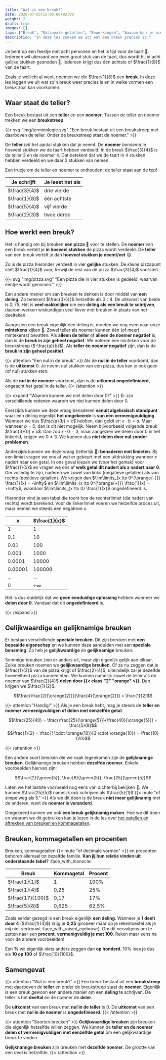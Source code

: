 ```yaml
---
title: "Wat is een breuk?"
date: 2020-07-05T15:00:00+02:00
weight: 2
draft: true
images: []
tags: ["Breuk", "Rationale getallen", "Bewerkingen", "Waarom kan je niet delen door 0?"]
description: "In deze les zoeken we uit wat een breuk precies is."
---
```

Je bent op een feestje met acht personen en het is tijd voor de taart :birthday:. Iedereen wil uiteraard een even groot
stuk van de taart, dus wordt hij in acht gelijke stukken gesneden :cake:. Iedereen krijgt dus één achtste of $\frac{1}{8}$ van de taart.

Zoals je wellicht al weet, noemen we die $\frac{1}{8}$ een **breuk**. In deze les leggen we uit wat zo'n breuk weer precies is en in welke vormen een breuk zoal kan voorkomen.

## Waar staat de teller?

Een breuk bestaat uit een **teller** en een **noemer**. Tussen de teller en noemer trekken we een **breukstreep**.

{{< svg "img/terminologie.svg" "Een breuk bestaat uit een breukstreep met daarboven de teller. Onder de breukstreep staat de noemer." >}}

De **teller** *telt* het aantal stukken dat je neemt. De **noemer** *benoemd* in hoeveel stukken we de taart hebben verdeeld. In de breuk $\frac{3}{4}$ is de teller $3$ en de noemer $4$. Dat betekent dat we de taart in $4$ stukken hebben verdeeld en we daar $3$ stukken van nemen.

Een trucje om de teller en noemer te onthouden: de **t**eller staat aan de **t**op! 

| Je schrijft       | Je leest het als               |
|-------------------|--------------------------------|
| $\frac{3}{4}$     | drie vierde |
| $\frac{1}{8}$     | één achtste |
| $\frac{5}{4}$     | vijf vierde  |
| $\frac{2}{3}$     | twee derde |

## Hoe werkt een breuk?
Het is handig om bij breuken **een pizza** :pizza: voor te stellen. De **noemer** van een breuk vertelt je **in hoeveel stukken** de pizza wordt verdeeld.
De **teller** van een breuk vertelt je dan **hoeveel stukken je neemt/eet** :yum:. 

Zo is de pizza hieronder verdeelt in vier **gelijke** stukken. De *kleine* pizzapunt
stelt $\frac{1}{4}$ voor, terwijl de rest van de pizza $\frac{3}{4}$ voorstelt.

{{< svg "img/pizza.svg" "Een pizza die in vier stukken is gedeeld, waarvan eentje wordt genomen." >}}

Een andere manier om aan breuken te denken is door middel van **een deling**. Zo betekent $\frac{3}{4}$ hetzelfde als $3 : 4$. De uitkomst van beide is $0,75$. Het is **veel makkelijker** om een **deling als een breuk te schrijven**, daarom werken wiskundigen veel liever met breuken in plaats van het deelteken.

Aangezien een breuk eigenlijk een deling is, moeten we nog even naar onze **mintekens** kijken :eyes:. Zowel teller als noemer kunnen één (of meer) minteken(s) bevatten. Als **alleen de teller** of **alleen de noemer negatief** is, dan is de **breuk in zijn geheel negatief**. We noteren een minteken voor de breukstreep ($-\frac{a}{b}$). Als **teller én noemer negatief** zijn, dan is de **breuk in zijn geheel positief**.

{{< attention "Een nul in de breuk" >}}
Als de **nul in de teller** voorkomt, dan is de **uitkomst** $0$. Je neemt nul stukken van een pizza, dus kan je ook geen (of nul) stukken eten.

Als de **nul in de noemer** voorkomt, dan is de **uitkomst ongedefinieerd**, ongeacht het getal in de teller.
{{< /attention >}}

{{< expand "Waarom kunnen we niet delen door 0?" >}}
Er zijn verschillende redenen waarom we niet kunnen delen door 0.

Enerzijds kunnen we deze vraag benaderen **vanuit algebraïsch standpunt** waar een deling eigenlijk **het omgekeerde** is **van een vermenigvuldiging**. Wanneer we dus $\frac{a}{b} = c$ hebben, dan geldt er: $c \cdot b = a$. Maar wanneer $b = 0$, dan is dit niet mogelijk. Neem bijvoorbeeld volgende breuk: $\frac{3}{0} = x$. Dan zou $x \cdot 0 = 3$, maar aangezien we delen door 0 in het linkerlid, krijgen we $0 \neq 3$. We kunnen dus **niet delen door nul zonder problemen**.

Anderzijds kunnen we deze vraag (letterlijk :drum:) **benaderen met limieten**. Bij een limiet vragen we ons af wat er gebeurt met een uitdrukking wanneer $x$ nadert naar een getal. In ons geval kiezen we (voor het gemak) voor $\frac{1}{x}$ en vragen we ons af **welk getal dit nadert als $x$ nadert naar 0**. Om volledig te zijn, naderen we zowel van links (negatieve getallen) als van rechts (positieve getallen). We krijgen dan $\lim\limits_{x \to 0^{\orange{-}}} \frac{1}{x} = -\infty$ en $\lim\limits_{x \to 0^{\orange{+}}} \frac{1}{x} = +\infty$, waardoor $\lim\limits_{x \to 0} \frac{1}{x}$ ongedefineerd is. 

Hieronder vind je een tabel die toont hoe de rechterlimiet (die nadert van rechts) wordt berekend. Voor de linkerlimiet voeren we hetzelfde proces uit, maar nemen we steeds een negatieve $x$.

| $x$     | $\frac{1}{x}$     |
|---------|-------------------|
| 1       | 1                 |
| 0.1     | 10                |
| 0.01    | 100               |
| 0.001   | 1000              |
| 0.0001  | 10000             |
| 0.00001 | 100000            |
| ...     | ...               |
| 0       | $+\infty$         |

Het is dus duidelijk dat we **geen eenduidige oplossing** hebben wanneer we **delen door 0**. Vandaar dat dit **ongedefinieerd** is.

{{< /expand >}}

## Gelijkwaardige en gelijknamige breuken
Er bestaan verschillende **speciale breuken**. Dit zijn breuken met **een bepaalde eigenschap** en we kunnen deze aanduiden met een **speciale benaming**. Zo heb je **gelijkwaardige** en **gelijknamige** breuken.

Sommige breuken zien er anders uit, maar zijn eigenlijk gelijk aan elkaar. Zulke breuken noemen we **gelijkwaardige breuken**. Of ze nu zeggen dat je $\frac{1}{2}$ van de pizza krijgt of $\frac{2}{4}$, uiteindelijk zal je dezelfde hoeveelheid pizza kunnen eten. We kunnen namelijk zowel de teller als de noemer van $\frac{2}{4}$ **delen door {{< class "2" "orange" >}}**. Dan krijgen we $\frac{1}{2}$.

$$\frac{\frac{2}{\orange{2}}}{\frac{4}{\orange{2}}} = \frac{1}{2}$$

{{< attention "Handig!" >}}
Als je een breuk hebt, mag je steeds de **teller en noemer vermenigvuldigen of delen met eenzelfde getal**.

$$\frac{25}{40} = \frac{\frac{25}{\orange{5}}}{\frac{40}{\orange{5}}} = \frac{5}{8}$$
$$\frac{1}{2} = \frac{1 \cdot \orange{10}}{2 \cdot \orange{10}} = \frac{10}{20}$$

{{< /attention >}}

Een andere soort breuken die we vaak tegenkomen zijn de **gelijknamige breuken**. Gelijknamige breuken hebben **dezelfde noemer**. Enkele voorbeelden hiervan zijn:

$$\frac{2}{\green{5}}, \frac{8}{\green{5}}, \frac{25}{\green{5}}$$

Laten we het laatste voorbeeld nog eens van dichterbij bekijken :mag_right:. We kunnen $\frac{25}{5}$ namelijk ook schrijven als $\frac{5}{1}$ {{< mute "of simpelweg als 5." >}} Als we dit doen is de breuk **niet meer gelijknamig** met de anderen, want de **noemer is veranderd**. 

Omgekeerd kunnen we ook **een breuk gelijknamig maken**. Hoe we dit doen en waarom we dit gebruiken kan je lezen in de les over [het optellen en aftrekken van breuken en kommagetallen](../optellen_aftrekken).

## Breuken, kommagetallen en procenten
Breuken, kommagetallen {{< mute "of decimale vormen" >}} en procenten behoren allemaal tot dezelfde familie. **Kan jij hun relatie vinden uit onderstaande tabel?** :face_with_monocle:

| Breuk            | Kommagetal | Procent |
|------------------|------------|---------|
| $\frac{1}{1}$    | 1          | 100%    |
| $\frac{1}{4}$    | 0,25       | 25%     |
| $\frac{17}{100}$ | 0,17       | 17%     |
| $\frac{5}{8}$    | 0,625      | 62,5%   |

Zoals eerder gezegd is een breuk eigenlijk **een deling**. Wanneer je **1 deelt door 4** ($\frac{1}{4}$) krijg je **0,25** (probeer maar op je rekentoestel als je mij niet vertrouwt :face_with_raised_eyebrow:). Om dit vervolgens om te zetten naar een **procent**, **vermenigvuldig je met 100**. Reken maar eens na voor de andere voorbeelden!

Een **%** wil eigenlijk niets anders zeggen dan **op honderd**. 10% lees je dus als **10 op 100** of $\frac{10}{100}$.

## Samengevat
{{< attention "Wat is een breuk?" >}}
Een breuk bestaat uit een **breukstreep** met daarboven de **teller** en onder de breukstreep staat de **noemer**. Eigenlijk is een breuk gewoon een andere manier om een **deling** te schrijven. De teller is het **deeltal** en de noemer de **deler**.

De **uitkomst** van een breuk met **nul in de teller** is $0$. De **uitkomst** van een breuk met **nul in de noemer** is **ongedefinieerd**.
{{< /attention >}}

{{< attention "Soorten breuken" >}}
**Gelijkwaardige breuken** zijn breuken die eigenlijk hetzelfde willen zeggen. We kunnen de **teller en de noemer delen of vermenigvuldigen met eenzelfde getal** om een gelijkwaardige breuk te vinden.

**Gelijknamige breuken** zijn breuken met **dezelfde noemer**. De grootte van een deel is hetzelfde.
{{< /attention >}}
